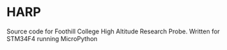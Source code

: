# HARP
Source code for Foothill College High Altitude Research Probe. Written for STM34F4 running MicroPython
